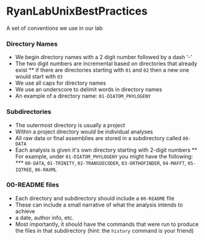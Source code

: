 # RyanLabUnixBestPractices
A set of conventions we use in our lab

### Directory Names
* We begin directory names with a 2 digit number followed by a dash '-'
* The two digit numbers are incremental based on directories that already exist
** if there are directories starting with `01` and `02` then a new one would start with `03`
* We use all caps for directory names
* We use an underscore to delimit words in directory names
* An example of a directory name: `01-DIATOM_PHYLOGENY`

### Subdirectories
* The outermost directory is usually a project
* Within a project directory would be individual analyses
* All raw data or final assemblies are stored in a subdirectory called `00-DATA`
* Each analysis is given it's own directory starting with 2-digit numbers
** For example, under `01-DIATOM_PHYLOGENY` you might have the following:
*** `00-DATA`, `01-TRINITY`, `02-TRANSDECODER`, `03-ORTHOFINDER`, `04-MAFFT`, `05-IQTREE`, `06-RAXML`

### 00-README files
* Each directory and subdirectory should include a `00-README` file
* These can include a small narrative of what the analysis intends to achieve
* a date, author info, etc.
* Most importantly, it should have the commands that were run to produce the files in that subdirectory (hint: the `history` command is your friend)



